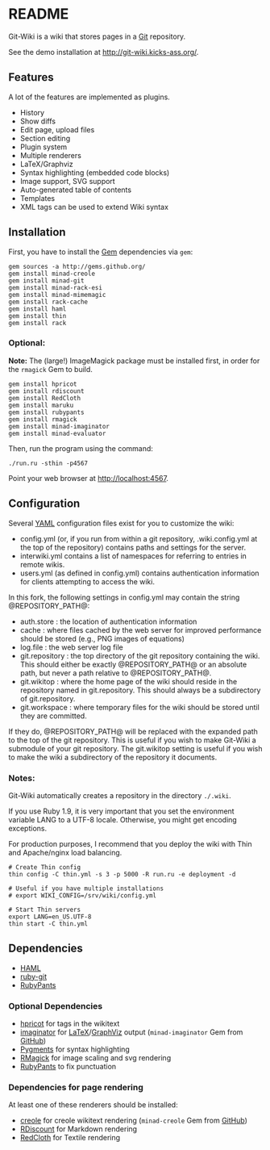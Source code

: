 README
======

Git-Wiki is a wiki that stores pages in a [Git][] repository.

See the demo installation at <http://git-wiki.kicks-ass.org/>.

Features
--------

A lot of the features are implemented as plugins.

- History
- Show diffs
- Edit page, upload files
- Section editing
- Plugin system
- Multiple renderers
- LaTeX/Graphviz
- Syntax highlighting (embedded code blocks)
- Image support, SVG support
- Auto-generated table of contents
- Templates
- XML tags can be used to extend Wiki syntax

Installation
------------

First, you have to install the [Gem][] dependencies via `gem`:

    gem sources -a http://gems.github.org/
    gem install minad-creole
    gem install minad-git
    gem install minad-rack-esi
    gem install minad-mimemagic
    gem install rack-cache
    gem install haml
    gem install thin
    gem install rack

### Optional:

__Note:__
The (large!) ImageMagick package must be installed first,
in order for the `rmagick` Gem to build.

    gem install hpricot
    gem install rdiscount
    gem install RedCloth
    gem install maruku
    gem install rubypants
    gem install rmagick
    gem install minad-imaginator
    gem install minad-evaluator

Then, run the program using the command:

    ./run.ru -sthin -p4567

Point your web browser at <http://localhost:4567>.

Configuration
-------------

Several [YAML][] configuration files exist for you to customize the wiki:

- config.yml (or, if you run from within a git repository, .wiki.config.yml at the top of the repository)
  contains paths and settings for the server.
- interwiki.yml contains a list of namespaces for referring to entries in remote wikis.
- users.yml (as defined in config.yml) contains authentication information for clients attempting to access the wiki.

In this fork, the following settings in config.yml may contain the string @REPOSITORY_PATH@:

- auth.store : the location of authentication information
- cache : where files cached by the web server for improved performance should be stored (e.g., PNG images of equations)
- log.file : the web server log file
- git.repository : the top directory of the git repository containing the wiki.
  This should either be exactly @REPOSITORY_PATH@ or an absolute path, but never a path relative to @REPOSITORY_PATH@.
- git.wikitop : where the home page of the wiki should reside in the repository named in git.repository.
  This should always be a subdirectory of git.repository.
- git.workspace : where temporary files for the wiki should be stored until they are committed.

If they do, @REPOSITORY_PATH@ will be replaced with the expanded path to the top of the git repository.
This is useful if you wish to make Git-Wiki a submodule of your git repository.
The git.wikitop setting is useful if you wish to make the wiki a subdirectory of the repository it documents.

### Notes:

Git-Wiki automatically creates a repository in the directory `./.wiki`.

If you use Ruby 1.9, it is very important that you set the environment
variable LANG to a UTF-8 locale. Otherwise, you might get encoding exceptions.

For production purposes, I recommend that you deploy the wiki
with Thin and Apache/nginx load balancing.

    # Create Thin config
    thin config -C thin.yml -s 3 -p 5000 -R run.ru -e deployment -d

    # Useful if you have multiple installations
    # export WIKI_CONFIG=/srv/wiki/config.yml

    # Start Thin servers
    export LANG=en_US.UTF-8
    thin start -C thin.yml

Dependencies
------------

- [HAML][]
- [ruby-git][]
- [RubyPants][]

### Optional Dependencies

- [hpricot][] for tags in the wikitext
- [imaginator][] for [LaTeX][]/[GraphViz][] output
  (`minad-imaginator` Gem from [GitHub][])
- [Pygments][] for syntax highlighting
- [RMagick][] for image scaling and svg rendering
- [RubyPants][] to fix punctuation

### Dependencies for page rendering

At least one of these renderers should be installed:

- [creole][] for creole wikitext rendering
  (`minad-creole` Gem from [GitHub][])
- [RDiscount][] for Markdown rendering
- [RedCloth][] for Textile rendering

[creole]:http://github.com/minad/creole
[Gem]:http://rubygems.org
[Git]:http://www.git-scm.org
[GitHub]:http://github.com
[GraphViz]:http://www.graphviz.org
[HAML]:http://haml.hamptoncatlin.com
[hpricot]:http://wiki.github.com/why/hpricot
[imaginator]:http://github.com/minad/imaginator
[LaTeX]:www.latex-project.org
[pygments]:http://pygments.org/
[RDiscount]:http://github.com/rtomayko/rdiscount
[RedCloth]:http://whytheluckystiff.net/ruby/redcloth/
[RMagick]:http://rmagick.rubyforge.org/
[ruby-git]:http://github.com/schacon/ruby-git
[RubyPants]:http://chneukirchen.org/blog/static/projects/rubypants.html
[YAML]:http://www.yaml.org/

